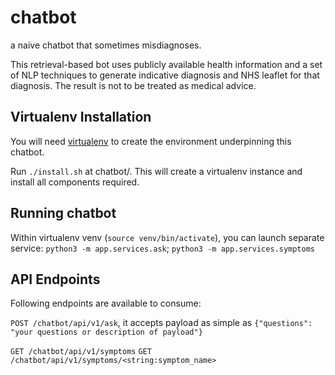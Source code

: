 # chatbot
a naive chatbot that sometimes misdiagnoses. 

This retrieval-based bot uses publicly available health information and a set of NLP techniques to generate indicative diagnosis and NHS leaflet for that diagnosis. The result is not to be treated as medical advice.

## Virtualenv Installation
You will need [virtualenv](https://virtualenv.pypa.io/en/stable/installation/) to create the environment underpinning this chatbot.

Run `./install.sh` at chatbot/. This will create a virtualenv instance and install all components required.

## Running chatbot
Within virtualenv venv (`source venv/bin/activate`), you can launch separate service: 
`python3 -m app.services.ask`;
`python3 -m app.services.symptoms`

## API Endpoints
Following endpoints are available to consume:

`POST /chatbot/api/v1/ask`, it accepts payload as simple as `{"questions": "your questions or description of payload"}`


`GET /chatbot/api/v1/symptoms`
`GET /chatbot/api/v1/symptoms/<string:symptom_name>`
